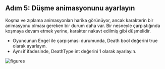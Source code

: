 ## Adım 5: Düşme animasyonunu ayarlayın
Koşma ve zıplama animasyonları harika görünüyor, ancak karakterin bir animasyonu olması gereken bir durum daha var. Bir nesneyle çarpıştığında koşmaya devam etmek yerine, karakter nakavt edilmiş gibi düşmelidir.

- Oyuncunun Engel ile çarpışması durumunda, Death bool değerini true olarak ayarlayın.
- Aynı if ifadesinde, DeathType int değerini 1 olarak ayarlayın.

![figures]()

